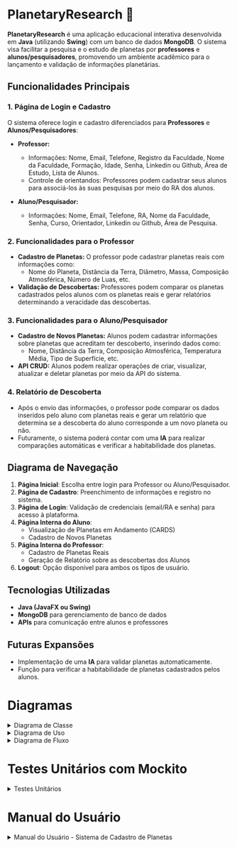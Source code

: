 # PlanetaryResearch 🌌

**PlanetaryResearch** é uma aplicação educacional interativa desenvolvida em **Java** (utilizando **Swing**) com um banco de dados **MongoDB**. O sistema visa facilitar a pesquisa e o estudo de planetas por **professores** e **alunos/pesquisadores**, promovendo um ambiente acadêmico para o lançamento e validação de informações planetárias.

## Funcionalidades Principais

### 1. Página de Login e Cadastro
O sistema oferece login e cadastro diferenciados para **Professores** e **Alunos/Pesquisadores**:
- **Professor:**
  - Informações: Nome, Email, Telefone, Registro da Faculdade, Nome da Faculdade, Formação, Idade, Senha, Linkedin ou Github, Área de Estudo, Lista de Alunos.
  - Controle de orientandos: Professores podem cadastrar seus alunos para associá-los às suas pesquisas por meio do RA dos alunos.

- **Aluno/Pesquisador:**
  - Informações: Nome, Email, Telefone, RA, Nome da Faculdade, Senha, Curso, Orientador, Linkedin ou Github, Área de Pesquisa.

### 2. Funcionalidades para o Professor
- **Cadastro de Planetas:** O professor pode cadastrar planetas reais com informações como:
  - Nome do Planeta, Distância da Terra, Diâmetro, Massa, Composição Atmosférica, Número de Luas, etc.
- **Validação de Descobertas:** Professores podem comparar os planetas cadastrados pelos alunos com os planetas reais e gerar relatórios determinando a veracidade das descobertas.

### 3. Funcionalidades para o Aluno/Pesquisador
- **Cadastro de Novos Planetas:** Alunos podem cadastrar informações sobre planetas que acreditam ter descoberto, inserindo dados como:
  - Nome, Distância da Terra, Composição Atmosférica, Temperatura Média, Tipo de Superfície, etc.
- **API CRUD:** Alunos podem realizar operações de criar, visualizar, atualizar e deletar planetas por meio da API do sistema.

### 4. Relatório de Descoberta
- Após o envio das informações, o professor pode comparar os dados inseridos pelo aluno com planetas reais e gerar um relatório que determina se a descoberta do aluno corresponde a um novo planeta ou não.
- Futuramente, o sistema poderá contar com uma **IA** para realizar comparações automáticas e verificar a habitabilidade dos planetas.

## Diagrama de Navegação

1. **Página Inicial**: Escolha entre login para Professor ou Aluno/Pesquisador.
2. **Página de Cadastro**: Preenchimento de informações e registro no sistema.
3. **Página de Login**: Validação de credenciais (email/RA e senha) para acesso à plataforma.
4. **Página Interna do Aluno**:
   - Visualização de Planetas em Andamento (CARDS)
   - Cadastro de Novos Planetas
5. **Página Interna do Professor**:
   - Cadastro de Planetas Reais
   - Geração de Relatório sobre as descobertas dos Alunos
6. **Logout**: Opção disponível para ambos os tipos de usuário.

## Tecnologias Utilizadas
- **Java (JavaFX ou Swing)**
- **MongoDB** para gerenciamento de banco de dados
- **APIs** para comunicação entre alunos e professores

## Futuras Expansões
- Implementação de uma **IA** para validar planetas automaticamente.
- Função para verificar a habitabilidade de planetas cadastrados pelos alunos.


# Diagramas

<details>
<summary> Diagrama de Classe</summary>

``` mermaid

classDiagram
    class Aluno {
        +String nome
        +String email
        +String telefone
        +String ra
        +String nomeFaculdade
        +String senha
        +String curso
        +String orientador
        +String linkedinGithub
        +String areaDePesquisa
        +String tipoUsuario
        +cadastrar()
        +login()
        +cadastrarPlanetas()
        +verPlaneta()
        +atualizarPlaneta()
        +deletarPlaneta()
    }

    class Professor {
        +String nome
        +String email
        +String telefone
        +String registroFaculdade
        +String nomeFaculdade
        +String formacao
        +String idade
        +String senha
        +String linkedinGithub
        +String areaDeEstudo
        +List<String> alunos
        +String tipoUsuario
        +cadastrar()
        +fazerLogin()
        +cadastrarPlaneta()
        +gerarRelatorio()
    }

    class Planeta {
        +String id
        +String nomePlaneta
        +double distanciaDaTerra
        +String foto
        +double diametro
        +double massa
        +String composicaoAtmosferica
        +double temperaturaMedia
        +int numeroDeLuas
        +String periodoOrbital
        +String tipoDeSuperficie
        +String atividadeGeologica
        +String possibilidadeDeAgua
        +String campoMagnetico
        +String radiacao
        +String gravidade
        +String caracteristicasEspeciais
        +String tipo
        +String idAluno
        +listarPesquisasAll()
        +listarPesquisasAluno()
        +listarPlanetaProfessor()
    }

    %% Relationships
    Aluno "1" --> "0..*" Planeta : cadastra >
    Professor "1" --> "0..*" Planeta : cadastra >
    Professor "1" --> "0..*" Aluno : mentor >
    Aluno "1" --> "0..1" Professor : tem mentor >
    Planeta "1" --> "0..1" Aluno : associado a >
    Planeta "1" --> "0..1" Professor : associado a >

```

</details>


<details>
<summary> Diagrama de Uso</summary>

``` mermaid

%%{ flowchart: { "nodeSpacing": 50, "edgeSpacing": 20, "curve": "linear" } }%%
graph TD
    A[Professor] -->|Se Cadastrar| UC1[Cadastro]
    A -->|Fazer Login| UC2[Login]
    A -->|Cadastrar Planeta| UC3[Cadastrar Planeta]
    A -->|Gerar Relatório| UC4[Gerar Relatório]
    
    B[Aluno] -->|Se Cadastrar| UC5[Cadastro]
    B -->|Fazer Login| UC6[Login]
    B -->|Cadastrar Planeta| UC7[Cadastrar Planeta]
    B -->|Atualizar Planeta| UC8[Atualizar Planeta]
    B -->|Excluir Planeta| UC9[Excluir Planeta]


```

</details>


<details>
<summary> Diagrama de Fluxo</summary>

``` mermaid

%%{ init: { "theme": "default" } }%%
graph TD
    A[Início] --> B[Se cadastrar]
    B --> C[Fazer login]
    C --> D{Professor ou Aluno?}
    D --> E[Ações do Professor]
    E --> F[– Cadastrar Planeta]
    E --> G[– Gerar Relatório]
    D --> H[Ações do Aluno]
    H --> I[– Cadastrar Planeta]
    H --> J[– Atualizar Planeta]
    H --> K[– Excluir Planeta]
    K --> L[Fim]


```

</details>

# Testes Unitários com Mockito 

<details>
  <summary> Testes Unitários</summary>

  - **Relatório Controller**  
  ![relatorioController](teste_unitarios/relatorioController.png)

  - **Professor Controller**  
  ![professorController](teste_unitarios/professorController.png)

  - **Pesquisa Controller**  
  ![pesquisaController](teste_unitarios/pesquisaController.png)

  - **Login Controller**  
  ![loginController](teste_unitarios/loginController.png)

  - **Aluno Controller**  
  ![alunoController](teste_unitarios/alunoController.png)

</details>

# Manual do Usuário

<details>

<summary> Manual do Usuário - Sistema de Cadastro de Planetas </summary>

## Funcionalidades

### Para Professores
- **Cadastro**: Professores podem se cadastrar no sistema fornecendo informações básicas.
- **Login**: Professores podem fazer login utilizando suas credenciais.
- **Cadastrar Planeta**: Professores têm a opção de cadastrar um planeta, incluindo detalhes como nome, tipo, e características.
- **Gerar Relatório**: Professores podem gerar um relatório comparativo entre um planeta real e o planeta cadastrado por um aluno.

### Para Alunos
- **Cadastro**: Alunos podem se cadastrar no sistema fornecendo informações básicas.
- **Login**: Alunos podem fazer login utilizando suas credenciais.
- **Cadastrar Planeta**: Alunos podem cadastrar um planeta que descobriram, inserindo informações detalhadas.
- **Atualizar Planeta**: Alunos têm a opção de atualizar as informações de um planeta que já cadastraram.
- **Excluir Planeta**: Alunos podem excluir um planeta do seu cadastro se desejarem.

## Como Usar

1. **Cadastro**: 
   - Acesse a opção de cadastro.
   - Preencha os campos obrigatórios e envie o formulário.

2. **Login**: 
   - Acesse a opção de login.
   - Insira suas credenciais (nome de usuário e senha).

3. **Ações**:
   - **Professores**: Após o login, você pode cadastrar planetas e gerar relatórios com base em Planetas existentes e os Planetas dos Aluno.
   - **Alunos**: Após o login, você pode cadastrar, atualizar e excluir planetas.
4. **Cadastro de Planetas**:
   - **Professores**: Pode cadastrar planetas existentes com base nos campos existentes para cadastro, após o cadastro do planeta ele aparecerá na tela de relatório como uma opção para a comparação do relatório.
   - **Alunos**: Podem Cadastrar, Visualizar, Editar e Deletar planetas. Após o envio do planeta ele irá aparecer para o professor na página de realatório, para posteriormente ser gerado um relatório.
5. **Geração de Relatórios**: O acesso é apenas para o Professor. Nessa tela aparecerá duas opções para selecionar, um campo com os planetas reais cadastrados pelo professor, e um campo com os planetas cadastrados pelos alunos. Ao selecionar dois dentres esses planetas e clicar em gerar relatório, um arquivo txt será gerado com o nome do planeta do aluno(os nomes dos planetas são únicos). No relatório será apresentado perspectivas de comparação entre os dois planetas e um nível de similaridade será apresentado.
</details>